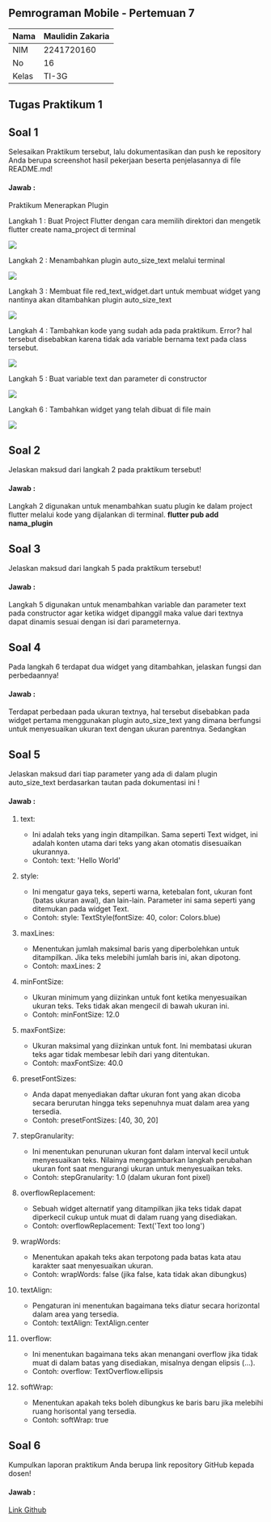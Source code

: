 ## Pemrograman Mobile - Pertemuan 7

| Nama  | Maulidin Zakaria |
| ----- | ---------------- |
| NIM   | 2241720160       |
| No    | 16               |
| Kelas | TI-3G            |

## Tugas Praktikum 1

## Soal 1

Selesaikan Praktikum tersebut, lalu dokumentasikan dan push ke repository Anda berupa screenshot hasil pekerjaan beserta penjelasannya di file README.md!

#### Jawab :

Praktikum Menerapkan Plugin

Langkah 1 : Buat Project Flutter dengan cara memilih direktori dan mengetik flutter create nama_project di terminal

![](../../docs/Pertemuan_7/Langkah1.png)

Langkah 2 : Menambahkan plugin auto_size_text melalui terminal

![](../../docs/Pertemuan_7/Langkah2.png)

Langkah 3 : Membuat file red_text_widget.dart untuk membuat widget yang nantinya akan ditambahkan plugin auto_size_text

![](../../docs/Pertemuan_7/Langkah3.png)

Langkah 4 : Tambahkan kode yang sudah ada pada praktikum. Error? hal tersebut disebabkan karena tidak ada variable bernama text pada class tersebut.

![](../../docs/Pertemuan_7/Langkah4.png)

Langkah 5 : Buat variable text dan parameter di constructor

![](../../docs/Pertemuan_7/Langkah4.png)

Langkah 6 : Tambahkan widget yang telah dibuat di file main

![](../../docs/Pertemuan_7/Langkah4.png)

## Soal 2

Jelaskan maksud dari langkah 2 pada praktikum tersebut!

#### Jawab :

Langkah 2 digunakan untuk menambahkan suatu plugin ke dalam project flutter melalui kode yang dijalankan di terminal. **flutter pub add nama_plugin**

## Soal 3

Jelaskan maksud dari langkah 5 pada praktikum tersebut!

#### Jawab :

Langkah 5 digunakan untuk menambahkan variable dan parameter text pada constructor agar ketika widget dipanggil maka value dari textnya dapat dinamis sesuai dengan isi dari parameternya.

## Soal 4

Pada langkah 6 terdapat dua widget yang ditambahkan, jelaskan fungsi dan perbedaannya!

#### Jawab :

Terdapat perbedaan pada ukuran textnya, hal tersebut disebabkan pada widget pertama menggunakan plugin auto_size_text yang dimana berfungsi untuk menyesuaikan ukuran text dengan ukuran parentnya. Sedangkan 

## Soal 5

Jelaskan maksud dari tiap parameter yang ada di dalam plugin auto_size_text berdasarkan tautan pada dokumentasi ini !

#### Jawab :

1. text:

    - Ini adalah teks yang ingin ditampilkan. Sama seperti Text widget, ini adalah konten utama dari teks yang akan otomatis disesuaikan ukurannya.
    - Contoh: text: 'Hello World'

2. style:

    - Ini mengatur gaya teks, seperti warna, ketebalan font, ukuran font (batas ukuran awal), dan lain-lain. Parameter ini sama seperti yang ditemukan pada widget Text.
    - Contoh: style: TextStyle(fontSize: 40, color: Colors.blue)

3. maxLines:

    - Menentukan jumlah maksimal baris yang diperbolehkan untuk ditampilkan. Jika teks melebihi jumlah baris ini, akan dipotong.
    - Contoh: maxLines: 2

4. minFontSize:

    - Ukuran minimum yang diizinkan untuk font ketika menyesuaikan ukuran teks. Teks tidak akan mengecil di bawah ukuran ini.
    - Contoh: minFontSize: 12.0

5. maxFontSize:

    - Ukuran maksimal yang diizinkan untuk font. Ini membatasi ukuran teks agar tidak membesar lebih dari yang ditentukan.
    - Contoh: maxFontSize: 40.0

6. presetFontSizes:

    - Anda dapat menyediakan daftar ukuran font yang akan dicoba secara berurutan hingga teks sepenuhnya muat dalam area yang tersedia.
    - Contoh: presetFontSizes: [40, 30, 20]

7. stepGranularity:

    - Ini menentukan penurunan ukuran font dalam interval kecil untuk menyesuaikan teks. Nilainya menggambarkan langkah perubahan ukuran font saat mengurangi ukuran untuk menyesuaikan teks.
    - Contoh: stepGranularity: 1.0 (dalam ukuran font pixel)

8. overflowReplacement:

    - Sebuah widget alternatif yang ditampilkan jika teks tidak dapat diperkecil cukup untuk muat di dalam ruang yang disediakan.
    - Contoh: overflowReplacement: Text('Text too long')

9. wrapWords:

    - Menentukan apakah teks akan terpotong pada batas kata atau karakter saat menyesuaikan ukuran.
    - Contoh: wrapWords: false (jika false, kata tidak akan dibungkus)

10. textAlign:

    - Pengaturan ini menentukan bagaimana teks diatur secara horizontal dalam area yang tersedia.
    - Contoh: textAlign: TextAlign.center

11. overflow:

    - Ini menentukan bagaimana teks akan menangani overflow jika tidak muat di dalam batas yang disediakan, misalnya dengan elipsis (...).
    - Contoh: overflow: TextOverflow.ellipsis

12. softWrap:

    - Menentukan apakah teks boleh dibungkus ke baris baru jika melebihi ruang horisontal yang tersedia.
    - Contoh: softWrap: true

## Soal 6

Kumpulkan laporan praktikum Anda berupa link repository GitHub kepada dosen!

#### Jawab :

[Link Github](https://github.com/MaulidinZakaria/16_MaulidinZakaria_JobsheetMobile)


